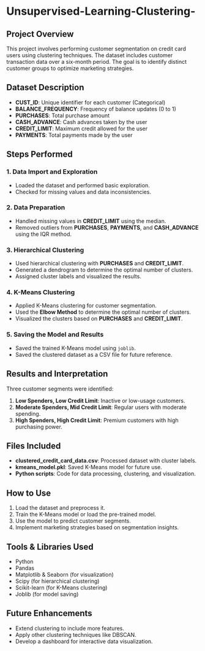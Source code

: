 # Unsupervised-Learning-Clustering-

## Project Overview
This project involves performing customer segmentation on credit card users using clustering techniques. The dataset includes customer transaction data over a six-month period. The goal is to identify distinct customer groups to optimize marketing strategies.

## Dataset Description
- **CUST_ID**: Unique identifier for each customer (Categorical)
- **BALANCE_FREQUENCY**: Frequency of balance updates (0 to 1)
- **PURCHASES**: Total purchase amount
- **CASH_ADVANCE**: Cash advances taken by the user
- **CREDIT_LIMIT**: Maximum credit allowed for the user
- **PAYMENTS**: Total payments made by the user

## Steps Performed
### 1. Data Import and Exploration
- Loaded the dataset and performed basic exploration.
- Checked for missing values and data inconsistencies.

### 2. Data Preparation
- Handled missing values in **CREDIT_LIMIT** using the median.
- Removed outliers from **PURCHASES**, **PAYMENTS**, and **CASH_ADVANCE** using the IQR method.

### 3. Hierarchical Clustering
- Used hierarchical clustering with **PURCHASES** and **CREDIT_LIMIT**.
- Generated a dendrogram to determine the optimal number of clusters.
- Assigned cluster labels and visualized the results.

### 4. K-Means Clustering
- Applied K-Means clustering for customer segmentation.
- Used the **Elbow Method** to determine the optimal number of clusters.
- Visualized the clusters based on **PURCHASES** and **CREDIT_LIMIT**.

### 5. Saving the Model and Results
- Saved the trained K-Means model using `joblib`.
- Saved the clustered dataset as a CSV file for future reference.

## Results and Interpretation
Three customer segments were identified:
1. **Low Spenders, Low Credit Limit**: Inactive or low-usage customers.
2. **Moderate Spenders, Mid Credit Limit**: Regular users with moderate spending.
3. **High Spenders, High Credit Limit**: Premium customers with high purchasing power.

## Files Included
- **clustered_credit_card_data.csv**: Processed dataset with cluster labels.
- **kmeans_model.pkl**: Saved K-Means model for future use.
- **Python scripts**: Code for data processing, clustering, and visualization.

## How to Use
1. Load the dataset and preprocess it.
2. Train the K-Means model or load the pre-trained model.
3. Use the model to predict customer segments.
4. Implement marketing strategies based on segmentation insights.

## Tools & Libraries Used
- Python
- Pandas
- Matplotlib & Seaborn (for visualization)
- Scipy (for hierarchical clustering)
- Scikit-learn (for K-Means clustering)
- Joblib (for model saving)

## Future Enhancements
- Extend clustering to include more features.
- Apply other clustering techniques like DBSCAN.
- Develop a dashboard for interactive data visualization.
